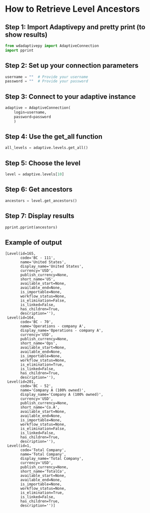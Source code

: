 # How to Retrieve Level Ancestors

## Step 1: Import Adaptivepy and pretty print (to show results)
```py
from wdadaptivepy import AdaptiveConnection
import pprint
```

## Step 2: Set up your connection parameters
```py
username = ""  # Provide your username
password = ""  # Provide your password
```

## Step 3: Connect to your adaptive instance
```py
adaptive = AdaptiveConnection(
    login=username,
    password=password
    )
```

## Step 4: Use the get_all function
```py
all_levels = adaptive.levels.get_all()
```
## Step 5: Choose the level
```py
level = adaptive.levels[10]
```
## Step 6: Get ancestors
```py
ancestors = level.get_ancestors()
```
## Step 7: Display results
```py
pprint.pprint(ancestors)
```
## Example of output
```
[Level(id=165,
       code='BC - 111',
       name='United States',
       display_name='United States',
       currency='USD',
       publish_currency=None,
       short_name='US',
       available_start=None,
       available_end=None,
       is_importable=None,
       workflow_status=None,
       is_elimination=False,
       is_linked=False,
       has_children=True,
       description=''),
 Level(id=164,
       code='BC - 70',
       name='Operations - company A',
       display_name='Operations - company A',
       currency='USD',
       publish_currency=None,
       short_name='Ops',
       available_start=None,
       available_end=None,
       is_importable=None,
       workflow_status=None,
       is_elimination=True,
       is_linked=False,
       has_children=True,
       description=''),
 Level(id=201,
       code='BC - 52',
       name='Company A (100% owned)',
       display_name='Company A (100% owned)',
       currency='USD',
       publish_currency=None,
       short_name='Co.A',
       available_start=None,
       available_end=None,
       is_importable=None,
       workflow_status=None,
       is_elimination=False,
       is_linked=False,
       has_children=True,
       description=''),
 Level(id=1,
       code='Total Company',
       name='Total Company',
       display_name='Total Company',
       currency='USD',
       publish_currency=None,
       short_name='TotalCo',
       available_start=None,
       available_end=None,
       is_importable=None,
       workflow_status=None,
       is_elimination=True,
       is_linked=False,
       has_children=True,
       description='')]
```